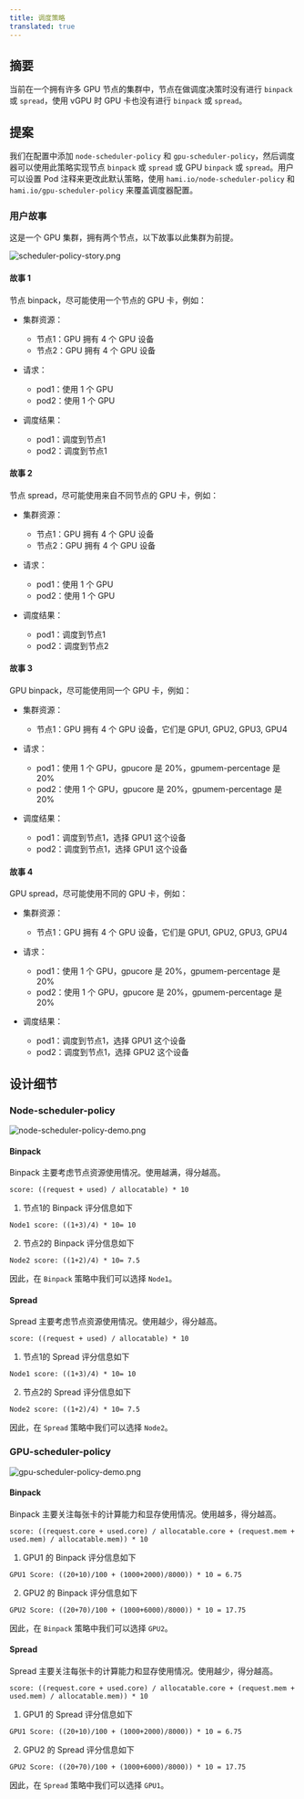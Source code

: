 ```yaml
---
title: 调度策略
translated: true
---
```


## 摘要

当前在一个拥有许多 GPU 节点的集群中，节点在做调度决策时没有进行 `binpack` 或 `spread`，使用 vGPU 时 GPU 卡也没有进行 `binpack` 或 `spread`。

## 提案

我们在配置中添加 `node-scheduler-policy` 和 `gpu-scheduler-policy`，然后调度器可以使用此策略实现节点 `binpack` 或 `spread` 或 GPU `binpack` 或 `spread`。用户可以设置 Pod 注释来更改此默认策略，使用 `hami.io/node-scheduler-policy` 和 `hami.io/gpu-scheduler-policy` 来覆盖调度器配置。

### 用户故事

这是一个 GPU 集群，拥有两个节点，以下故事以此集群为前提。

![scheduler-policy-story.png](https://github.com/Project-HAMi/HAMi/raw/master/docs/develop/imgs/scheduler-policy-story.png)

#### 故事 1

节点 binpack，尽可能使用一个节点的 GPU 卡，例如：
- 集群资源：
  - 节点1：GPU 拥有 4 个 GPU 设备
  - 节点2：GPU 拥有 4 个 GPU 设备

- 请求：
  - pod1：使用 1 个 GPU
  - pod2：使用 1 个 GPU

- 调度结果：
  - pod1：调度到节点1
  - pod2：调度到节点1

#### 故事 2

节点 spread，尽可能使用来自不同节点的 GPU 卡，例如：

- 集群资源：
    - 节点1：GPU 拥有 4 个 GPU 设备
    - 节点2：GPU 拥有 4 个 GPU 设备

- 请求：
    - pod1：使用 1 个 GPU
    - pod2：使用 1 个 GPU

- 调度结果：
    - pod1：调度到节点1
    - pod2：调度到节点2

#### 故事 3

GPU binpack，尽可能使用同一个 GPU 卡，例如：

- 集群资源：
    - 节点1：GPU 拥有 4 个 GPU 设备，它们是 GPU1, GPU2, GPU3, GPU4

- 请求：
    - pod1：使用 1 个 GPU，gpucore 是 20%，gpumem-percentage 是 20%
    - pod2：使用 1 个 GPU，gpucore 是 20%，gpumem-percentage 是 20%

- 调度结果：
    - pod1：调度到节点1，选择 GPU1 这个设备
    - pod2：调度到节点1，选择 GPU1 这个设备

#### 故事 4

GPU spread，尽可能使用不同的 GPU 卡，例如：

- 集群资源：
    - 节点1：GPU 拥有 4 个 GPU 设备，它们是 GPU1, GPU2, GPU3, GPU4

- 请求：
    - pod1：使用 1 个 GPU，gpucore 是 20%，gpumem-percentage 是 20%
    - pod2：使用 1 个 GPU，gpucore 是 20%，gpumem-percentage 是 20%

- 调度结果：
    - pod1：调度到节点1，选择 GPU1 这个设备
    - pod2：调度到节点1，选择 GPU2 这个设备

## 设计细节

### Node-scheduler-policy

![node-scheduler-policy-demo.png](https://github.com/Project-HAMi/HAMi/raw/master/docs/develop/imgs/node-scheduler-policy-demo.png)

#### Binpack

Binpack 主要考虑节点资源使用情况。使用越满，得分越高。

```
score: ((request + used) / allocatable) * 10 
```

1. 节点1的 Binpack 评分信息如下

```
Node1 score: ((1+3)/4) * 10= 10
```

2. 节点2的 Binpack 评分信息如下

```
Node2 score: ((1+2)/4) * 10= 7.5
```

因此，在 `Binpack` 策略中我们可以选择 `Node1`。

#### Spread

Spread 主要考虑节点资源使用情况。使用越少，得分越高。

```
score: ((request + used) / allocatable) * 10 
```

1. 节点1的 Spread 评分信息如下
```
Node1 score: ((1+3)/4) * 10= 10
```

2. 节点2的 Spread 评分信息如下
```
Node2 score: ((1+2)/4) * 10= 7.5
```

因此，在 `Spread` 策略中我们可以选择 `Node2`。

### GPU-scheduler-policy

![gpu-scheduler-policy-demo.png](https://github.com/Project-HAMi/HAMi/raw/master/docs/develop/imgs/gpu-scheduler-policy-demo.png)

#### Binpack

Binpack 主要关注每张卡的计算能力和显存使用情况。使用越多，得分越高。
```
score: ((request.core + used.core) / allocatable.core + (request.mem + used.mem) / allocatable.mem)) * 10
```

1. GPU1 的 Binpack 评分信息如下
```
GPU1 Score: ((20+10)/100 + (1000+2000)/8000)) * 10 = 6.75
```

2. GPU2 的 Binpack 评分信息如下
```
GPU2 Score: ((20+70)/100 + (1000+6000)/8000)) * 10 = 17.75
```

因此，在 `Binpack` 策略中我们可以选择 `GPU2`。

#### Spread

Spread 主要关注每张卡的计算能力和显存使用情况。使用越少，得分越高。
```
score: ((request.core + used.core) / allocatable.core + (request.mem + used.mem) / allocatable.mem)) * 10
```

1. GPU1 的 Spread 评分信息如下
```
GPU1 Score: ((20+10)/100 + (1000+2000)/8000)) * 10 = 6.75
```

2. GPU2 的 Spread 评分信息如下
```
GPU2 Score: ((20+70)/100 + (1000+6000)/8000)) * 10 = 17.75
```

因此，在 `Spread` 策略中我们可以选择 `GPU1`。
